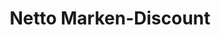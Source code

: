 ---
title: "Netto Marken-Discount"
url: /freiberg/netto-marken-discount-abraham-von-schoenberg-strasse/
shop: Supermarkt
---